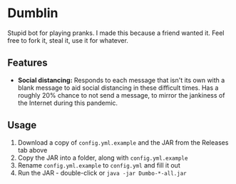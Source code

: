 Dumblin
=======

Stupid bot for playing pranks. I made this because a friend wanted it.
Feel free to fork it, steal it, use it for whatever.

Features
--------

* **Social distancing:** Responds to each message that isn't its own with a blank
  message to aid social distancing in these difficult times. Has a roughly 20%
  chance to not send a message, to mirror the jankiness of the Internet during
  this pandemic.

Usage
-----

1. Download a copy of `config.yml.example` and the JAR from the Releases tab above
2. Copy the JAR into a folder, along with `config.yml.example`
3. Rename `config.yml.example` to `config.yml` and fill it out
4. Run the JAR - double-click or `java -jar Dumbo-*-all.jar`
